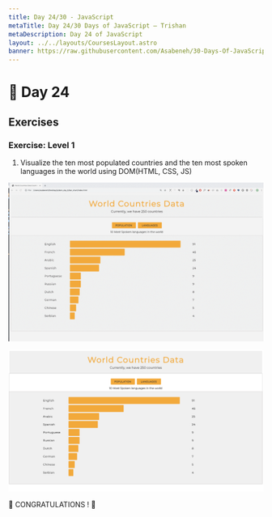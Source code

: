 ```yaml
---
title: Day 24/30 - JavaScript
metaTitle: Day 24/30 Days of JavaScript — Trishan
metaDescription: Day 24 of JavaScript
layout: ../../layouts/CoursesLayout.astro
banner: https://raw.githubusercontent.com/Asabeneh/30-Days-Of-JavaScript/master/images/banners/day_1_24.png
---
```


# 📔 Day 24

## Exercises

### Exercise: Level 1

1. Visualize the ten most populated countries and the ten most spoken languages in the world using DOM(HTML, CSS, JS)

![Bar Graph](https://raw.githubusercontent.com/Asabeneh/30-Days-Of-JavaScript/master/images/projects/dom_min_project_bar_graph_day_5.1.gif)

![Bar Graph](https://raw.githubusercontent.com/Asabeneh/30-Days-Of-JavaScript/master/images/projects/dom_min_project_bar_graph_day_5.1.png)

🎉 CONGRATULATIONS ! 🎉
